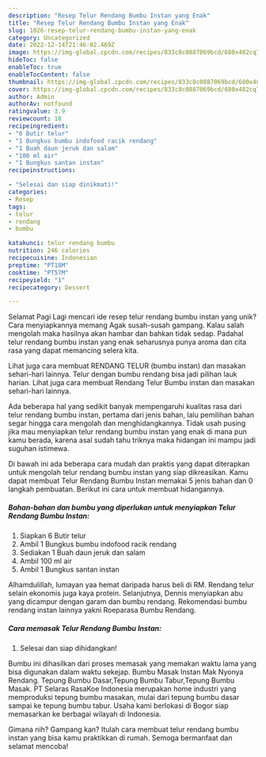 ```yaml
---
description: "Resep Telur Rendang Bumbu Instan yang Enak"
title: "Resep Telur Rendang Bumbu Instan yang Enak"
slug: 1026-resep-telur-rendang-bumbu-instan-yang-enak
category: Uncategorized
date: 2022-12-14T21:46:02.469Z
image: https://img-global.cpcdn.com/recipes/833c8c0887069bcd/680x482cq70/telur-rendang-bumbu-instan-foto-resep-utama.jpg
hideToc: false
enableToc: true
enableTocContent: false
thumbnail: https://img-global.cpcdn.com/recipes/833c8c0887069bcd/680x482cq70/telur-rendang-bumbu-instan-foto-resep-utama.jpg
cover: https://img-global.cpcdn.com/recipes/833c8c0887069bcd/680x482cq70/telur-rendang-bumbu-instan-foto-resep-utama.jpg
author: Admin
authorAv: notfound
ratingvalue: 3.9
reviewcount: 18
recipeingredient:
- "6 Butir telur"
- "1 Bungkus bumbu indofood racik rendang"
- "1 Buah daun jeruk dan salam"
- "100 ml air"
- "1 Bungkus santan instan"
recipeinstructions:

- "Selesai dan siap dinikmati!"
categories:
- Resep
tags:
- telur
- rendang
- bumbu

katakunci: telur rendang bumbu 
nutrition: 246 calories
recipecuisine: Indonesian
preptime: "PT18M"
cooktime: "PT57M"
recipeyield: "1"
recipecategory: Dessert

---
```



Selamat Pagi Lagi mencari ide resep telur rendang bumbu instan yang unik? Cara menyiapkannya memang Agak susah-susah gampang. Kalau salah mengolah maka hasilnya akan hambar dan bahkan tidak sedap. Padahal telur rendang bumbu instan yang enak seharusnya punya aroma dan cita rasa yang dapat memancing selera kita.


Lihat juga cara membuat RENDANG TELUR (bumbu instan) dan masakan sehari-hari lainnya. Telur dengan bumbu rendang bisa jadi pilihan lauk harian. Lihat juga cara membuat Rendang Telur Bumbu instan dan masakan sehari-hari lainnya.

Ada beberapa hal yang sedikit banyak mempengaruhi kualitas rasa dari telur rendang bumbu instan, pertama dari jenis bahan, lalu pemilihan bahan segar hingga cara mengolah dan menghidangkannya. Tidak usah pusing jika mau menyiapkan telur rendang bumbu instan yang enak di mana pun kamu berada, karena asal sudah tahu triknya maka hidangan ini mampu jadi suguhan istimewa.


Di bawah ini ada beberapa cara mudah dan praktis yang dapat diterapkan untuk mengolah telur rendang bumbu instan yang siap dikreasikan. Kamu dapat membuat Telur Rendang Bumbu Instan memakai 5 jenis bahan dan 0 langkah pembuatan. Berikut ini cara untuk membuat hidangannya.

<!--inarticleads1-->

##### Bahan-bahan dan bumbu yang diperlukan untuk menyiapkan Telur Rendang Bumbu Instan:

1. Siapkan 6 Butir telur
1. Ambil 1 Bungkus bumbu indofood racik rendang
1. Sediakan 1 Buah daun jeruk dan salam
1. Ambil 100 ml air
1. Ambil 1 Bungkus santan instan


Alhamdulillah, lumayan yaa hemat daripada harus beli di RM. Rendang telur selain ekonomis juga kaya protein. Selanjutnya, Dennis menyiapkan abu yang dicampur dengan garam dan bumbu rendang. Rekomendasi bumbu rendang instan lainnya yakni Roeparasa Bumbu Rendang. 

<!--inarticleads2-->

##### Cara memasak Telur Rendang Bumbu Instan:


1. Selesai dan siap dihidangkan!

Bumbu ini dihasilkan dari proses memasak yang memakan waktu lama yang bisa digunakan dalam waktu sekejap. Bumbu Masak Instan Mak Nyonya Rendang. Tepung Bumbu Dasar,Tepung Bumbu Tabur,Tepung Bumbu Masak. PT Selaras RasaKoe Indonesia merupakan home industri yang memproduksi tepung bumbu masakan, mulai dari tepung bumbu dasar sampai ke tepung bumbu tabur. Usaha kami berlokasi di Bogor siap memasarkan ke berbagai wilayah di Indonesia. 

Gimana nih? Gampang kan? Itulah cara membuat telur rendang bumbu instan yang bisa kamu praktikkan di rumah. Semoga bermanfaat dan selamat mencoba!
